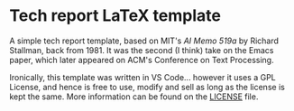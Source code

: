 # Tech report LaTeX template

A simple tech report template, based on MIT's *AI Memo 519a* by Richard Stallman, back from 1981.
It was the second (I think) take on the Emacs paper, which later appeared on ACM's Conference on Text Processing.

Ironically, this template was written in VS Code... however it uses a GPL License, and hence  is free to use, modify and sell as long as the license is kept the same.
More information can be found on the [LICENSE](LICENSE.txt) file.